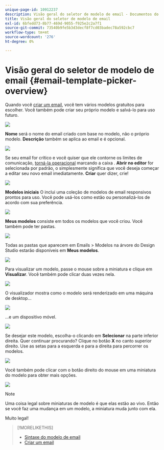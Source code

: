 ```yaml
---
unique-page-id: 10912237
description: Visão geral do seletor de modelo de email - Documentos do Marketo - Documentação do produto
title: Visão geral do seletor de modelo de email
exl-id: 6bfedd73-8b77-469d-9055-f925e2c2a7f1
source-git-commit: 73540b9fe5b3d3decf8f7cd03badec78a592cbc7
workflow-type: tm+mt
source-wordcount: '276'
ht-degree: 0%

---
```


# Visão geral do seletor de modelo de email {#email-template-picker-overview}

Quando você [criar um email](/help/marketo/product-docs/email-marketing/general/creating-an-email/create-an-email.md), você tem vários modelos gratuitos para escolher. Você também pode criar seu próprio modelo e salvá-lo para uso futuro.

![](assets/starter-templates.png)

**Nome** será o nome do email criado com base no modelo, não o próprio modelo. **Descrição** também se aplica ao email e é opcional.

![](assets/two-2.png)

Se seu email for crítico e você quiser que ele contorne os limites de comunicação, [torná-la operacional](/help/marketo/product-docs/email-marketing/general/functions-in-the-editor/make-an-email-operational.md) marcando a caixa . **Abrir no editor** for selecionada por padrão, o simplesmente significa que você deseja começar a editar seu novo email imediatamente. **Criar** quer dizer, crie!

![](assets/three-2.png)

**Modelos iniciais** O inclui uma coleção de modelos de email responsivos prontos para uso. Você pode usá-los como estão ou personalizá-los de acordo com sua preferência.

![](assets/starter-templates.png)

**Meus modelos** consiste em todos os modelos que você criou. Você também pode ter pastas.

![](assets/five-2.png)

Todas as pastas que aparecem em Emails > Modelos na árvore do Design Studio estarão disponíveis em **Meus modelos**.

![](assets/six-1.png)

Para visualizar um modelo, passe o mouse sobre a miniatura e clique em **Visualizar**. Você também pode clicar duas vezes nela.

![](assets/seven-1.png)

O visualizador mostra como o modelo será renderizado em uma máquina de desktop...

![](assets/eight-1.png)

...e um dispositivo móvel.

![](assets/nine-1.png)

Se desejar este modelo, escolha-o clicando em **Selecionar** na parte inferior direita. Quer continuar procurando? Clique no botão **X** no canto superior direito. Use as setas para a esquerda e para a direita para percorrer os modelos.

![](assets/ten-1.png)

Você também pode clicar com o botão direito do mouse em uma miniatura do modelo para obter mais opções.

![](assets/eleven-1.png)

>[!NOTE]
>
>Uma coisa legal sobre miniaturas de modelo é que elas estão ao vivo. Então se você faz uma mudança em um modelo, a miniatura muda junto com ela.

Muito legal!

>[!MORELIKETHIS]
>
>* [Sintaxe do modelo de email](/help/marketo/product-docs/email-marketing/general/email-editor-2/email-template-syntax.md)
>* [Criar um email](/help/marketo/product-docs/email-marketing/general/creating-an-email/create-an-email.md)


